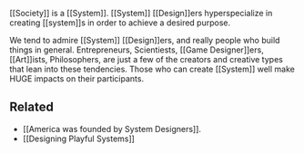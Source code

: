 [[Society]] is a [[System]]. [[System]] [[Design]]ers hyperspecialize in creating [[system]]s in order to achieve a desired purpose.

We tend to admire [[System]] [[Design]]ers, and really people who build things in general. Entrepreneurs, Scientiests, [[Game Designer]]ers, [[Art]]ists, Philosophers, are just a few of the creators and creative types that lean into these tendencies. Those who can create [[System]] well make HUGE impacts on their participants.

Related
---
- [[America was founded by System Designers]].
- [[Designing Playful Systems]]
